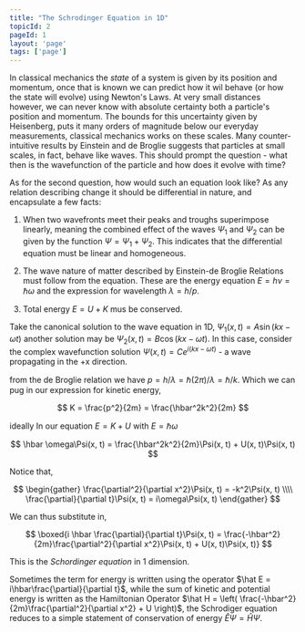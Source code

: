 ```yaml
---
title: "The Schrodinger Equation in 1D"
topicId: 2
pageId: 1
layout: 'page'
tags: ['page']
---
```


In classical mechanics the *state* of a system is given by its position and momentum, once that is known we can predict how it wil behave (or how the state will evolve) using Newton's Laws. At very small distances however, we can never know with absolute certainty both a particle's position and momentum. The bounds for this uncertainty given by Heisenberg, puts it many orders of magnitude below our everyday measurements, classical mechanics works on these scales. Many counter-intuitive results by Einstein and de Broglie suggests that particles at small scales, in fact, behave like waves. This should prompt the question - what then is the wavefunction of the particle and how does it evolve with time?

As for the second question, how would such an equation look like? As any relation describing change it should be differential in nature, and encapsulate a few facts:

<div id="emph-block">

1) When two wavefronts meet their peaks and troughs superimpose linearly, meaning the combined effect of the waves $\Psi_1$ and $\Psi_2$ can be given by the function $\Psi = \Psi_1 + \Psi_2$. This indicates that the differential equation must be linear and homogeneous.

2) The wave nature of matter described by Einstein-de Broglie Relations must follow from the equation. These are the energy equation $E = h\nu = \hbar \omega$ and the expression for wavelength $\lambda = h/ p$.

3) Total energy $E = U + K$ mus be conserved.

</div>

Take the canonical solution to the wave equation in 1D, $\Psi_1(x,t) = A\sin(kx -\omega t)$ another solution may be $\Psi_2(x,t) = B\cos(kx -\omega t)$. In this case, consider the complex wavefunction solution $\Psi(x, t) = Ce^{i(kx- \omega t)}$ - a wave propagating in the +x direction.

from the de Broglie relation we have $p = h/\lambda = \hbar (2\pi)/\lambda = \hbar / k$. Which we can pug in our expression for kinetic energy,

$$
K = \frac{p^2}{2m} = \frac{\hbar^2k^2}{2m} 
$$

ideally In our equation $E= K + U$ with $E = \hbar \omega$

$$
\hbar \omega\Psi(x, t) = \frac{\hbar^2k^2}{2m}\Psi(x, t) + U(x, t)\Psi(x, t)
$$

Notice that,

$$
\begin{gather}
\frac{\partial^2}{\partial x^2}\Psi(x, t) = -k^2\Psi(x, t) \\\\
\frac{\partial}{\partial t}\Psi(x, t) = i\omega\Psi(x, t)
\end{gather} 
$$

We can thus substitute in,

$$
\boxed{i \hbar \frac{\partial}{\partial t}\Psi(x, t) = \frac{-\hbar^2}{2m}\frac{\partial^2}{\partial x^2}\Psi(x, t) + U(x, t)\Psi(x, t)}
$$

This is the *Schordinger equation* in 1 dimension.

Sometimes the term for energy is written using the operator $\hat E = i\hbar\frac{\partial}{\partial t}$, while the sum of kinetic and potential energy is written as the Hamiltonian Operator $\hat H = \left( \frac{-\hbar^2}{2m}\frac{\partial^2}{\partial x^2} + U \right)$, the Schrodiger equation reduces to a simple statement of conservation of energy $\hat E \Psi = \hat H \Psi$.